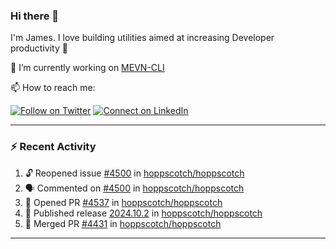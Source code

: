 ### Hi there 👋

I'm James. I love building utilities aimed at increasing Developer productivity :raised_hands: 

🔭 I’m currently working on [MEVN-CLI](https://github.com/madlabsinc/mevn-cli)

📫 How to reach me:

[![Follow on Twitter](https://img.shields.io/badge/--twitter?label=Twitter&logo=Twitter&style=social)](https://twitter.com/james_madhacks) [![Connect on LinkedIn](https://img.shields.io/badge/--linkedin?label=LinkedIn&logo=LinkedIn&style=social)](https://www.linkedin.com/in/jamesgeorge007)

---

### :zap: Recent Activity

<!--START_SECTION:activity-->
1. 🔓 Reopened issue [#4500](https://github.com/hoppscotch/hoppscotch/issues/4500) in [hoppscotch/hoppscotch](https://github.com/hoppscotch/hoppscotch)
2. 🗣 Commented on [#4500](https://github.com/hoppscotch/hoppscotch/issues/4500#issuecomment-2475848180) in [hoppscotch/hoppscotch](https://github.com/hoppscotch/hoppscotch)
3. 💪 Opened PR [#4537](https://github.com/hoppscotch/hoppscotch/pull/4537) in [hoppscotch/hoppscotch](https://github.com/hoppscotch/hoppscotch)
4. 🚀 Published release [2024.10.2](https://github.com/hoppscotch/hoppscotch/releases/tag/2024.10.2) in [hoppscotch/hoppscotch](https://github.com/hoppscotch/hoppscotch)
5. 🎉 Merged PR [#4431](https://github.com/hoppscotch/hoppscotch/pull/4431) in [hoppscotch/hoppscotch](https://github.com/hoppscotch/hoppscotch)
<!--END_SECTION:activity-->

---

<!--
**jamesgeorge007/jamesgeorge007** is a ✨ _special_ ✨ repository because its `README.md` (this file) appears on your GitHub profile.

Here are some ideas to get you started:

- 🌱 I’m currently learning ...
- 👯 I’m looking to collaborate on ...
- 🤔 I’m looking for help with ...
- 💬 Ask me about ...
- 😄 Pronouns: ...
- ⚡ Fun fact: ...
-->
